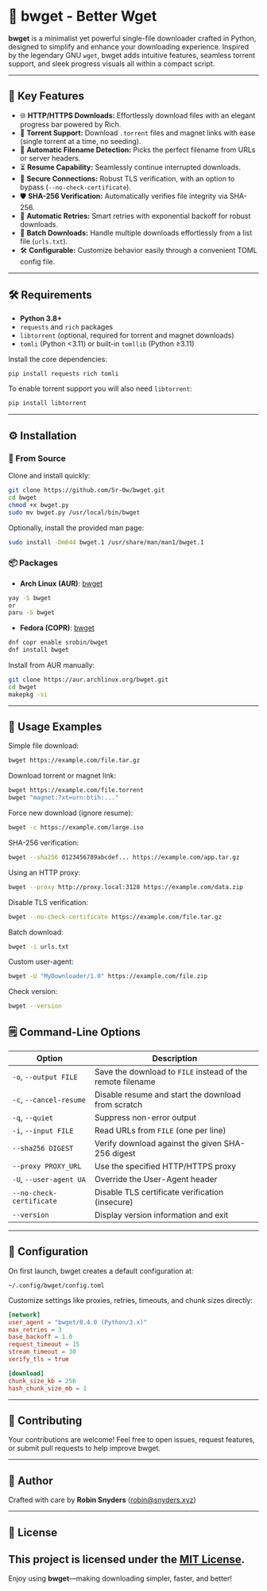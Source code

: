 # 🚀 bwget - Better Wget

**bwget** is a minimalist yet powerful single-file downloader crafted in Python, designed to simplify and enhance your downloading experience. Inspired by the legendary GNU `wget`, bwget adds intuitive features, seamless torrent support, and sleek progress visuals all within a compact script.

---

## 🌟 Key Features

* 🌐 **HTTP/HTTPS Downloads:** Effortlessly download files with an elegant progress bar powered by Rich.
* 🔗 **Torrent Support:** Download `.torrent` files and magnet links with ease (single torrent at a time, no seeding).
* 📁 **Automatic Filename Detection:** Picks the perfect filename from URLs or server headers.
* ⏳ **Resume Capability:** Seamlessly continue interrupted downloads.
* 🔐 **Secure Connections:** Robust TLS verification, with an option to bypass (`--no-check-certificate`).
* 🛡️ **SHA-256 Verification:** Automatically verifies file integrity via SHA-256.
* 🔄 **Automatic Retries:** Smart retries with exponential backoff for robust downloads.
* 📃 **Batch Downloads:** Handle multiple downloads effortlessly from a list file (`urls.txt`).
* 🛠️ **Configurable:** Customize behavior easily through a convenient TOML config file.

---

## 🛠️ Requirements

* **Python 3.8+**
* `requests` and `rich` packages
* `libtorrent` (optional, required for torrent and magnet downloads)
* `tomli` (Python <3.11) or built-in `tomllib` (Python ≥3.11)

Install the core dependencies:

```bash
pip install requests rich tomli
```

To enable torrent support you will also need `libtorrent`:

```bash
pip install libtorrent
```

---

## ⚙️ Installation

### 📂 From Source

Clone and install quickly:

```bash
git clone https://github.com/Sr-0w/bwget.git
cd bwget
chmod +x bwget.py
sudo mv bwget.py /usr/local/bin/bwget
```

Optionally, install the provided man page:

```bash
sudo install -Dm644 bwget.1 /usr/share/man/man1/bwget.1
```

### 📦 Packages

* **Arch Linux (AUR)**: [bwget](https://aur.archlinux.org/packages/bwget)
```bash
yay -S bwget
or
paru -S bwget
```
* **Fedora (COPR)**: [bwget](https://copr.fedorainfracloud.org/coprs/srobin/bwget/)
```bash
dnf copr enable srobin/bwget
dnf install bwget
```

Install from AUR manually:

```bash
git clone https://aur.archlinux.org/bwget.git
cd bwget
makepkg -si
```

---

## 📌 Usage Examples

Simple file download:

```bash
bwget https://example.com/file.tar.gz
```

Download torrent or magnet link:

```bash
bwget https://example.com/file.torrent
bwget "magnet:?xt=urn:btih:..."
```

Force new download (ignore resume):

```bash
bwget -c https://example.com/large.iso
```

SHA-256 verification:

```bash
bwget --sha256 0123456789abcdef... https://example.com/app.tar.gz
```

Using an HTTP proxy:

```bash
bwget --proxy http://proxy.local:3128 https://example.com/data.zip
```

Disable TLS verification:

```bash
bwget --no-check-certificate https://example.com/file.tar.gz
```

Batch download:

```bash
bwget -i urls.txt
```

Custom user-agent:

```bash
bwget -U "MyDownloader/1.0" https://example.com/file.zip
```

Check version:

```bash
bwget --version
```

## 🗒️ Command-Line Options

| Option | Description |
| ------ | ----------- |
| `-o`, `--output FILE` | Save the download to `FILE` instead of the remote filename |
| `-c`, `--cancel-resume` | Disable resume and start the download from scratch |
| `-q`, `--quiet` | Suppress non-error output |
| `-i`, `--input FILE` | Read URLs from `FILE` (one per line) |
| `--sha256 DIGEST` | Verify download against the given SHA-256 digest |
| `--proxy PROXY_URL` | Use the specified HTTP/HTTPS proxy |
| `-U`, `--user-agent UA` | Override the User-Agent header |
| `--no-check-certificate` | Disable TLS certificate verification (insecure) |
| `--version` | Display version information and exit |

---

## 🔧 Configuration

On first launch, bwget creates a default configuration at:

```
~/.config/bwget/config.toml
```

Customize settings like proxies, retries, timeouts, and chunk sizes directly:

```toml
[network]
user_agent = "bwget/0.4.0 (Python/3.x)"
max_retries = 3
base_backoff = 1.0
request_timeout = 15
stream_timeout = 30
verify_tls = true

[download]
chunk_size_kb = 256
hash_chunk_size_mb = 1
```

---

## 🤝 Contributing

Your contributions are welcome! Feel free to open issues, request features, or submit pull requests to help improve bwget.

---

## 🙋 Author

Crafted with care by **Robin Snyders** ([robin@snyders.xyz](mailto:robin@snyders.xyz))

---

## 📝 License

This project is licensed under the [MIT License](LICENSE).
---
Enjoy using **bwget**—making downloading simpler, faster, and better!
